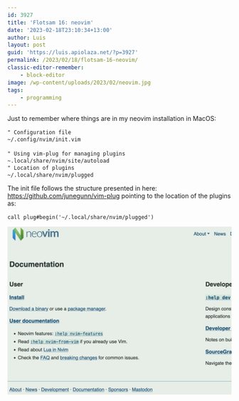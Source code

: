 ```yaml
---
id: 3927
title: 'Flotsam 16: neovim'
date: '2023-02-18T23:10:34+13:00'
author: Luis
layout: post
guid: 'https://luis.apiolaza.net/?p=3927'
permalink: /2023/02/18/flotsam-16-neovim/
classic-editor-remember:
    - block-editor
image: /wp-content/uploads/2023/02/neovim.jpg
tags:
    - programming
---
```


Just to remember where things are in my neovim installation in MacOS:

```
" Configuration file
~/.config/nvim/init.vim

" Using vim-plug for managing plugins
~.local/share/nvim/site/autoload
" Location of plugins
~/.local/share/nvim/plugged
```

The init file follows the structure presented in here: <https://github.com/junegunn/vim-plug> pointing to the location of the plugins as:

```
call plug#begin('~/.local/share/nvim/plugged')
```

![Just neovim.](/assets/images/neovim.jpg)